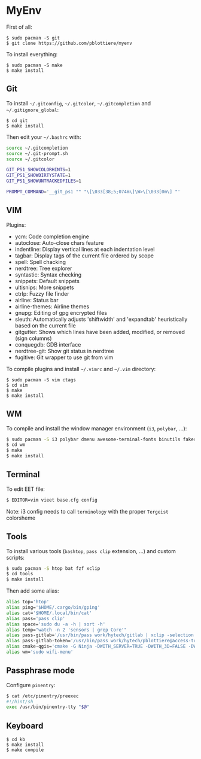 # MyEnv

First of all:

````
$ sudo pacman -S git
$ git clone https://github.com/pblottiere/myenv
````

To install everything:

````
$ sudo pacman -S make
$ make install
````

## Git

To install `~/.gitconfig`, `~/.gitcolor`, `~/.gitcompletion` and
`~/.gitignore_global`:

````
$ cd git
$ make install
````

Then edit your `~/.bashrc` with:

```` bash
source ~/.gitcompletion
source ~/.git-prompt.sh
source ~/.gitcolor

GIT_PS1_SHOWCOLORHINTS=1
GIT_PS1_SHOWDIRTYSTATE=1
GIT_PS1_SHOWUNTRACKEDFILES=1

PROMPT_COMMAND='__git_ps1 "" "\[\033[38;5;074m\]\W>\[\033[0m\] "'
````

## VIM

Plugins:
- ycm: Code completion engine
- autoclose: Auto-close chars feature
- indentline: Display vertical lines at each indentation level
- tagbar: Display tags of the current file ordered by scope
- spell: Spell chacking
- nerdtree: Tree explorer
- syntastic: Syntax checking
- snippets: Default snippets
- ultisnips: More snippets
- ctrlp: Fuzzy file finder
- airline: Status bar
- airline-themes: Airline themes
- gnupg: Editing of gpg encrypted files
- sleuth: Automatically adjusts 'shiftwidth' and 'expandtab' heuristically based on the current file
- gitgutter: Shows which lines have been added, modified, or removed (sign columns)
- conquegdb: GDB interface
- nerdtree-git: Show git status in nerdtree
- fugitive: Git wrapper to use git from vim

To compile plugins and install `~/.vimrc` and `~/.vim` directory:

````
$ sudo pacman -S vim ctags
$ cd vim
$ make
$ make install
````

## WM

To compile and install the window manager environment (`i3`, `polybar`, ...):

```` bash
$ sudo pacman -S i3 polybar dmenu awesome-terminal-fonts binutils fakeroot gcc pkg-config
$ cd wm
$ make
$ make install
````

## Terminal

To edit EET file:

```` bash
$ EDITOR=vim vieet base.cfg config
````

Note: i3 config needs to call `terminology` with the proper `Tergeist` colorsheme

## Tools

To install various tools (`bashtop`, `pass clip` extension, ...) and custom
scripts:

```` bash
$ sudo pacman -S htop bat fzf xclip
$ cd tools
$ make install
````

Then add some alias:

```` bash
alias top='htop'
alias ping='$HOME/.cargo/bin/gping'
alias cat='$HOME/.local/bin/cat'
alias pass='pass clip'
alias space='sudo du -a -h | sort -h'
alias temp="watch -n 2 'sensors | grep Core'"
alias pass-gitlab='/usr/bin/pass work/hytech/gitlab | xclip -selection clipboard'
alias pass-gitlab-token='/usr/bin/pass work/hytech/pblottiere@access-token-gitlab | xclip -selection clipboard'
alias cmake-qgis='cmake -G Ninja -DWITH_SERVER=TRUE -DWITH_3D=FALSE -DWITH_QTWEBKIT=FALSE -DCMAKE_BUILD_TYPE=Debug ..'
alias wm='sudo wifi-menu'

````

## Passphrase mode

Configure `pinentry`:

```` bash
$ cat /etc/pinentry/preexec
#!/hint/sh
exec /usr/bin/pinentry-tty "$@"
````

## Keyboard

```` console
$ cd kb
$ make install
$ make compile
````
